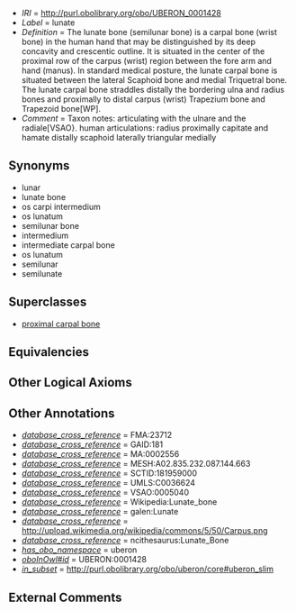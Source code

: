  * *IRI* = http://purl.obolibrary.org/obo/UBERON_0001428
 * *Label* = lunate
 * *Definition* = The lunate bone (semilunar bone) is a carpal bone (wrist bone) in the human hand that may be distinguished by its deep concavity and crescentic outline. It is situated in the center of the proximal row of the carpus (wrist) region between the fore arm and hand (manus). In standard medical posture, the lunate carpal bone is situated between the lateral Scaphoid bone and medial Triquetral bone. The lunate carpal bone straddles distally the bordering ulna and radius bones and proximally to distal carpus (wrist) Trapezium bone and Trapezoid bone[WP].
 * *Comment* = Taxon notes: articulating with the ulnare and the radiale[VSAO}. human articulations: radius proximally capitate and hamate distally scaphoid laterally triangular medially

## Synonyms

 * lunar
 * lunate bone
 * os carpi intermedium
 * os lunatum
 * semilunar bone
 * intermedium
 * intermediate carpal bone
 * os lunatum
 * semilunar
 * semilunate

## Superclasses

 * [proximal carpal bone](../../UBERON/80/UBERON_0001480.md)

## Equivalencies


## Other Logical Axioms


## Other Annotations

 * *[database_cross_reference](../../ef/oboInOwl#hasDbXref.md)* = FMA:23712
 * *[database_cross_reference](../../ef/oboInOwl#hasDbXref.md)* = GAID:181
 * *[database_cross_reference](../../ef/oboInOwl#hasDbXref.md)* = MA:0002556
 * *[database_cross_reference](../../ef/oboInOwl#hasDbXref.md)* = MESH:A02.835.232.087.144.663
 * *[database_cross_reference](../../ef/oboInOwl#hasDbXref.md)* = SCTID:181959000
 * *[database_cross_reference](../../ef/oboInOwl#hasDbXref.md)* = UMLS:C0036624
 * *[database_cross_reference](../../ef/oboInOwl#hasDbXref.md)* = VSAO:0005040
 * *[database_cross_reference](../../ef/oboInOwl#hasDbXref.md)* = Wikipedia:Lunate_bone
 * *[database_cross_reference](../../ef/oboInOwl#hasDbXref.md)* = galen:Lunate
 * *[database_cross_reference](../../ef/oboInOwl#hasDbXref.md)* = http://upload.wikimedia.org/wikipedia/commons/5/50/Carpus.png
 * *[database_cross_reference](../../ef/oboInOwl#hasDbXref.md)* = ncithesaurus:Lunate_Bone
 * *[has_obo_namespace](../../ce/oboInOwl#hasOBONamespace.md)* = uberon
 * *[oboInOwl#id](../../id/oboInOwl#id.md)* = UBERON:0001428
 * *[in_subset](../../et/oboInOwl#inSubset.md)* = http://purl.obolibrary.org/obo/uberon/core#uberon_slim

## External Comments

